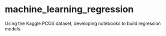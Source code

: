 # machine_learning_regression
Using the Kaggle PCOS dataset, developing notebooks to build regression models.
